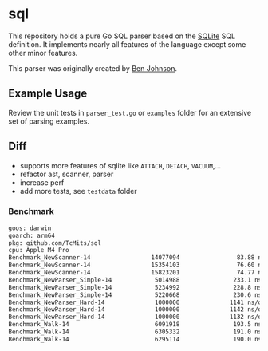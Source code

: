 sql
===

This repository holds a pure Go SQL parser based on the [SQLite](https://sqlite.org/) SQL definition. It implements nearly all features of the language except some other minor features.

This parser was originally created by [Ben Johnson](https://github.com/benbjohnson).

## Example Usage

Review the unit tests in `parser_test.go` or `examples` folder for an extensive set of parsing examples.

## Diff

- supports more features of sqlite like `ATTACH`, `DETACH`, `VACUUM`,...
- refactor ast, scanner, parser
- increase perf
- add more tests, see `testdata` folder

### Benchmark

```sh
goos: darwin
goarch: arm64
pkg: github.com/TcMits/sql
cpu: Apple M4 Pro
Benchmark_NewScanner-14                 14077094                83.88 ns/op            0 B/op          0 allocs/op
Benchmark_NewScanner-14                 15354103                76.60 ns/op            0 B/op          0 allocs/op
Benchmark_NewScanner-14                 15823201                74.77 ns/op            0 B/op          0 allocs/op
Benchmark_NewParser_Simple-14            5014988               233.1 ns/op           472 B/op          8 allocs/op
Benchmark_NewParser_Simple-14            5234992               228.8 ns/op           472 B/op          8 allocs/op
Benchmark_NewParser_Simple-14            5220668               230.6 ns/op           472 B/op          8 allocs/op
Benchmark_NewParser_Hard-14              1000000              1141 ns/op            1800 B/op         42 allocs/op
Benchmark_NewParser_Hard-14              1000000              1142 ns/op            1800 B/op         42 allocs/op
Benchmark_NewParser_Hard-14              1000000              1132 ns/op            1800 B/op         42 allocs/op
Benchmark_Walk-14                        6091918               193.5 ns/op             0 B/op          0 allocs/op
Benchmark_Walk-14                        6305332               191.0 ns/op             0 B/op          0 allocs/op
Benchmark_Walk-14                        6295114               190.0 ns/op             0 B/op          0 allocs/op
```

